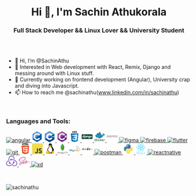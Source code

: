 <h1 align="center">Hi 👋, I'm Sachin Athukorala</h1>
<h3 align="center">Full Stack Developer && Linux Lover && University Student</h3>

<br><br>

- 👋 Hi, I’m @SachinAthu
- 👀 Interested in Web development with React, Remix, Django and messing around with Linux stuff.
- 🌱 Currently working on frontend development (Angular), University crap and diving into Javascript.
- 📫 How to reach me @sachinathu(www.linkedin.com/in/sachinathu)

<br>

<h3 align="left">Languages and Tools:</h3>
<p align="left"> 
    <a href="https://angular.io" target="_blank"> 
        <img src="https://angular.io/assets/images/logos/angular/angular.svg" alt="angular" width="30" height="30"/> 
    </a> 
    <a href="https://www.cprogramming.com/" target="_blank"> 
        <img src="https://raw.githubusercontent.com/devicons/devicon/master/icons/c/c-original.svg" alt="c" width="30" height="30"/> 
    </a> 
    <a href="https://www.w3schools.com/cpp/" target="_blank"> 
        <img src="https://raw.githubusercontent.com/devicons/devicon/master/icons/cplusplus/cplusplus-original.svg" alt="cplusplus" width="30" height="30"/> 
    </a> 
    <a href="https://www.w3schools.com/cs/" target="_blank"> 
        <img src="https://raw.githubusercontent.com/devicons/devicon/master/icons/csharp/csharp-original.svg" alt="csharp" width="30" height="30"/> 
    </a> 
    <a href="https://www.w3schools.com/css/" target="_blank"> 
        <img src="https://raw.githubusercontent.com/devicons/devicon/master/icons/css3/css3-original-wordmark.svg" alt="css3" width="30" height="30"/> 
    </a> 
    <a href="https://www.djangoproject.com/" target="_blank"> 
        <img src="https://raw.githubusercontent.com/devicons/devicon/master/icons/django/django-original.svg" alt="django" width="30" height="30"/> 
    </a> 
    <a href="https://www.docker.com/" target="_blank"> 
        <img src="https://raw.githubusercontent.com/devicons/devicon/master/icons/docker/docker-original-wordmark.svg" alt="docker" width="30" height="30"/> 
    </a> 
    <a href="https://expressjs.com" target="_blank"> 
        <img src="https://raw.githubusercontent.com/devicons/devicon/master/icons/express/express-original-wordmark.svg" alt="express" width="30" height="30"/> 
    </a> 
    <a href="https://www.figma.com/" target="_blank"> 
        <img src="https://www.vectorlogo.zone/logos/figma/figma-icon.svg" alt="figma" width="30" height="30"/> 
    </a> 
    <a href="https://firebase.google.com/" target="_blank"> 
        <img src="https://www.vectorlogo.zone/logos/firebase/firebase-icon.svg" alt="firebase" width="30" height="30"/> 
    </a> 
    <a href="https://flutter.dev" target="_blank"> 
        <img src="https://www.vectorlogo.zone/logos/flutterio/flutterio-icon.svg" alt="flutter" width="30" height="30"/> 
    </a> 
    <a href="https://git-scm.com/" target="_blank"> 
        <img src="https://www.vectorlogo.zone/logos/git-scm/git-scm-icon.svg" alt="git" width="30" height="30"/> 
    </a> 
    <a href="https://www.w3.org/html/" target="_blank"> 
        <img src="https://raw.githubusercontent.com/devicons/devicon/master/icons/html5/html5-original-wordmark.svg" alt="html5" width="30" height="30"/> 
    </a> 
    <a href="https://developer.mozilla.org/en-US/docs/Web/JavaScript" target="_blank"> 
        <img src="https://raw.githubusercontent.com/devicons/devicon/master/icons/javascript/javascript-original.svg" alt="javascript" width="30" height="30"/> 
    </a> 
    <a href="https://www.linux.org/" target="_blank"> 
        <img src="https://raw.githubusercontent.com/devicons/devicon/master/icons/linux/linux-original.svg" alt="linux" width="30" height="30"/> 
    </a> 
    <a href="https://www.mongodb.com/" target="_blank"> 
        <img src="https://raw.githubusercontent.com/devicons/devicon/master/icons/mongodb/mongodb-original-wordmark.svg" alt="mongodb" width="30" height="30"/> 
    </a> 
    <a href="https://www.mysql.com/" target="_blank"> 
        <img src="https://raw.githubusercontent.com/devicons/devicon/master/icons/mysql/mysql-original-wordmark.svg" alt="mysql" width="30" height="30"/> 
    </a> 
    <a href="https://nodejs.org" target="_blank"> 
        <img src="https://raw.githubusercontent.com/devicons/devicon/master/icons/nodejs/nodejs-original-wordmark.svg" alt="nodejs" width="30" height="30"/> 
    </a> 
    <a href="https://postman.com" target="_blank"> 
        <img src="https://www.vectorlogo.zone/logos/getpostman/getpostman-icon.svg" alt="postman" width="30" height="30"/> 
        </a> 
    <a href="https://www.python.org" target="_blank"> 
        <img src="https://raw.githubusercontent.com/devicons/devicon/master/icons/python/python-original.svg" alt="python" width="30" height="30"/> 
    </a> 
    <a href="https://reactjs.org/" target="_blank"> 
        <img src="https://raw.githubusercontent.com/devicons/devicon/master/icons/react/react-original-wordmark.svg" alt="react" width="30" height="30"/> 
    </a> 
    <a href="https://reactnative.dev/" target="_blank"> 
        <img src="https://reactnative.dev/img/header_logo.svg" alt="reactnative" width="30" height="30"/> 
    </a> 
    <a href="https://redux.js.org" target="_blank"> 
        <img src="https://raw.githubusercontent.com/devicons/devicon/master/icons/redux/redux-original.svg" alt="redux" width="30" height="30"/> 
    </a> 
    <a href="https://sass-lang.com" target="_blank"> 
        <img src="https://raw.githubusercontent.com/devicons/devicon/master/icons/sass/sass-original.svg" alt="sass" width="30" height="30"/> 
    </a> 
    <a href="https://www.adobe.com/products/xd.html" target="_blank">
        <img src="https://cdn.worldvectorlogo.com/logos/adobe-xd.svg" alt="xd" width="30" height="30"/> 
    </a> 
</p>

<br>

<!--
<div style="display:flex;">
    <p style="margin-right:15px;">&nbsp;<img src="https://github-readme-stats.vercel.app/api?username=sachinathu&show_icons=true&locale=en" alt="sachinathu"      />
    </p>
    <p><img src="https://github-readme-streak-stats.herokuapp.com/?user=sachinathu&" alt="sachinathu" /></p>
</div>
-->

<p><img align="left" src="https://github-readme-stats.vercel.app/api/top-langs?username=sachinathu&show_icons=true&locale=en&layout=compact" alt="sachinathu" /></p>




<!---
SachinAthu/SachinAthu is a ✨ special ✨ repository because its `README.md` (this file) appears on your GitHub profile.
You can click the Preview link to take a look at your changes.
--->
